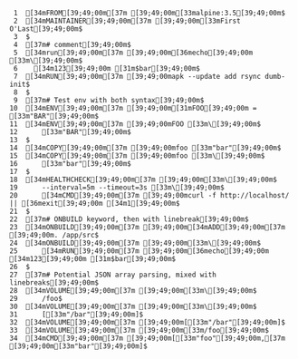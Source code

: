      1	[34mFROM[39;49;00m[37m [39;49;00m[33malpine:3.5[39;49;00m$
     2	[34mMAINTAINER[39;49;00m[37m [39;49;00m[33mFirst O'Last[39;49;00m$
     3	$
     4	[37m# comment[39;49;00m$
     5	[34mrun[39;49;00m[37m [39;49;00m[36mecho[39;49;00m [33m\[39;49;00m$
     6	  [34m123[39;49;00m [31m$bar[39;49;00m$
     7	[34mRUN[39;49;00m[37m [39;49;00mapk --update add rsync dumb-init$
     8	$
     9	[37m# Test env with both syntax[39;49;00m$
    10	[34mENV[39;49;00m[37m [39;49;00m[31mFOO[39;49;00m = [33m"BAR"[39;49;00m$
    11	[34mENV[39;49;00m[37m [39;49;00mFOO [33m\[39;49;00m$
    12		[33m"BAR"[39;49;00m$
    13	$
    14	[34mCOPY[39;49;00m[37m [39;49;00mfoo [33m"bar"[39;49;00m$
    15	[34mCOPY[39;49;00m[37m [39;49;00mfoo [33m\[39;49;00m$
    16		[33m"bar"[39;49;00m$
    17	$
    18	[34mHEALTHCHECK[39;49;00m[37m [39;49;00m[33m\[39;49;00m$
    19	    --interval=5m --timeout=3s [33m\[39;49;00m$
    20	    [34mCMD[39;49;00m[37m [39;49;00mcurl -f http://localhost/ || [36mexit[39;49;00m [34m1[39;49;00m$
    21	$
    22	[37m# ONBUILD keyword, then with linebreak[39;49;00m$
    23	[34mONBUILD[39;49;00m[37m [39;49;00m[34mADD[39;49;00m[37m [39;49;00m. /app/src$
    24	[34mONBUILD[39;49;00m[37m [39;49;00m[33m\[39;49;00m$
    25		[34mRUN[39;49;00m[37m [39;49;00m[36mecho[39;49;00m [34m123[39;49;00m [31m$bar[39;49;00m$
    26	$
    27	[37m# Potential JSON array parsing, mixed with linebreaks[39;49;00m$
    28	[34mVOLUME[39;49;00m[37m [39;49;00m[33m\[39;49;00m$
    29	    /foo$
    30	[34mVOLUME[39;49;00m[37m [39;49;00m[33m\[39;49;00m$
    31	    [[33m"/bar"[39;49;00m]$
    32	[34mVOLUME[39;49;00m[37m [39;49;00m[[33m"/bar"[39;49;00m]$
    33	[34mVOLUME[39;49;00m[37m [39;49;00m[33m/foo[39;49;00m$
    34	[34mCMD[39;49;00m[37m [39;49;00m[[33m"foo"[39;49;00m,[37m [39;49;00m[33m"bar"[39;49;00m]$
